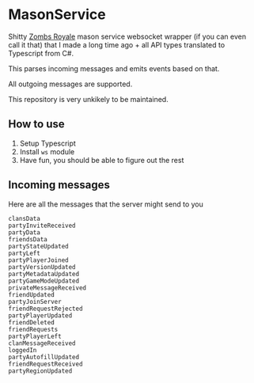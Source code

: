 # MasonService

Shitty [Zombs Royale](https://zombsroyale.io) mason service websocket wrapper (if you can even call it that) that I made a long time ago + all API types translated to Typescript from C#.

This parses incoming messages and emits events based on that.

All outgoing messages are supported.

This repository is very unkikely to be maintained.

## How to use

1. Setup Typescript
2. Install `ws` module
3. Have fun, you should be able to figure out the rest

## Incoming messages

Here are all the messages that the server might send to you

```
clansData
partyInviteReceived
partyData
friendsData
partyStateUpdated
partyLeft
partyPlayerJoined
partyVersionUpdated
partyMetadataUpdated
partyGameModeUpdated
privateMessageReceived
friendUpdated
partyJoinServer
friendRequestRejected
partyPlayerUpdated
friendDeleted
friendRequests
partyPlayerLeft
clanMessageReceived
loggedIn
partyAutofillUpdated
friendRequestReceived
partyRegionUpdated
```
